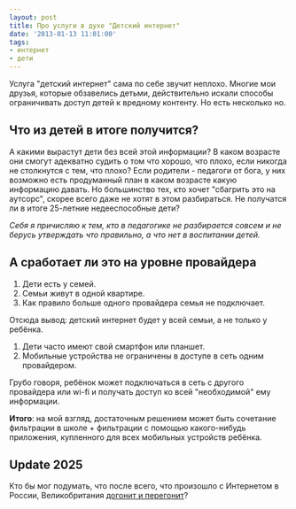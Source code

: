 ```yaml
---
layout: post
title: Про услуги в духе "Детский интернет"
date: '2013-01-13 11:01:00'
tags:
- интернет
- дети
---
```


Услуга "детский интернет" сама по себе звучит неплохо. Многие мои друзья, которые обзавелись детьми, действительно искали способы ограничивать доступ детей к вредному контенту. Но есть несколько но.

## Что из детей в итоге получится?

А какими вырастут дети без всей этой информации? В каком возрасте они смогут адекватно судить о том что хорошо, что плохо, если никогда не столкнутся с тем, что плохо? Если родители - педагоги от бога, у них возможно есть продуманный план в каком возрасте какую информацию давать. Но большинство тех, кто хочет "сбагрить это на аутсорс", скорее всего даже не хотят в этом разбираться. Не получатся ли в итоге 25-летние недееспособные дети?

_Себя я причисляю к тем, кто в педагогике не разбирается совсем и не берусь утверждать что правильно, а что нет в воспитании детей._

## А сработает ли это на уровне провайдера

1. Дети есть у семей.
2. Семьи живут в одной квартире.
3. Как правило больше одного провайдера семья не подключает.

Отсюда вывод: детский интернет будет у всей семьи, а не только у ребёнка.

1. Дети часто имеют свой смартфон или планшет.
2. Мобильные устройства не ограничены в доступе в сеть одним провайдером.

Грубо говоря, ребёнок может подключаться в сеть с другого провайдера или wi-fi и получать доступ ко всей "необходимой" ему информации.

**Итого**: на мой взгляд, достаточным решением может быть сочетание фильтрации в школе + фильтрации с помощью какого-нибудь приложения, купленного для всех мобильных устройств ребёнка.

## Update 2025

Кто бы мог подумать, что после всего, что произошло с Интернетом в России, Великобритания [догонит и перегонит](https://en.wikipedia.org/wiki/Online_Safety_Act_2023)?
